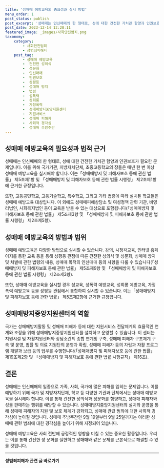 ```yaml
---
title: '성매매 예방교육의 중요성과 실시 방법'
menu_order: 1
post_status: publish
post_excerpt: '성매매는 인신매매의 한 형태로, 성에 대한 건전한 가치관 함양과 인권보호가 필요한 문제입니다. 이를 위해 국가기관, 지방자치단체, 초중고등학교의 장들은 매년 한 번 이상 성매매 예방교육을 실시해야 합니다. 이는 성매매방지 및 피해자보호 등에 관한 법률  제5조제1항 및  성매매방지 및 피해자보호 등에 관한 법률 시행령  제2조제1항에 근거한 규정입니다.'
post_date: 2023-12-14 12:28:11
featured_image: _images/사회안전범죄.png
taxonomy:
    category:
        - 사회안전범죄
        - 성범죄피해자
    post_tag:
        - 성매매 예방교육
        -  건전한 성의식
        -  성문화
        -  인신매매
        -  인권보호
        -  성평등
        -  성매매 방지
        -  법령
        -  성폭력
        -  성희롱
        -  가정폭력
        -  성매매방지중앙지원센터
        -  지원서비스
        -  성매매 피해자
        -  사회적 경각심
        -  성매매 추방주간
---
```



## 성매매 예방교육의 필요성과 법적 근거

성매매는 인신매매의 한 형태로, 성에 대한 건전한 가치관 함양과 인권보호가 필요한 문제입니다. 이를 위해 국가기관, 지방자치단체, 초중고등학교의 장들은 매년 한 번 이상 성매매 예방교육을 실시해야 합니다. 이는「성매매방지 및 피해자보호 등에 관한 법률」 제5조제1항 및 「성매매방지 및 피해자보호 등에 관한 법률 시행령」 제2조제1항에 근거한 규정입니다.

또한, 고등공민학교, 고등기술학교, 특수학교, 그리고 기타 법령에 따라 설치된 학교들은 성매매 예방교육 대상입니다. 이 외에도 성매매피해상담소 및 여성정책 관련 기관, 비영리법인, 사회복지법인 등이 교육을 받을 수 있는 대상으로 포함됩니다(「성매매방지 및 피해자보호 등에 관한 법률」 제5조제3항 및 「성매매방지 및 피해자보호 등에 관한 법률 시행령」 제2조제5항).

## 성매매 예방교육의 방법과 범위

성매매 예방교육은 다양한 방법으로 실시할 수 있습니다. 강의, 시청각교육, 인터넷 홈페이지를 통한 교육 등을 통해 성평등 관점에 따른 건전한 성의식 및 성문화, 성매매 방지 및 처벌에 관한 법령의 내용, 성매매 목적의 인신매매 등의 사항을 다룰 수 있습니다(「성매매방지 및 피해자보호 등에 관한 법률」 제5조제9항 및 「성매매방지 및 피해자보호 등에 관한 법률 시행령」 제2조제3항).

또한, 성매매 예방교육을 실시할 경우 성교육, 성폭력 예방교육, 성희롱 예방교육, 가정폭력 예방교육 등을 성평등 관점에서 통합하여 실시할 수 있습니다. 이는「성매매방지 및 피해자보호 등에 관한 법률」 제5조제2항에 근거한 규정입니다.

## 성매매방지중앙지원센터의 역할

국가는 성매매방지활동 및 성매매 피해자 등에 대한 지원서비스 전달체계의 효율적인 연계와 조정을 위해 성매매방지중앙지원센터를 설치하고 운영할 수 있습니다. 이 센터는 지원시설 및 자활지원센터와 상담소간의 종합 연계망 구축, 성매매 피해자 구조체계 구축 및 운영, 법률 및 의료 지원단의 운영과 확립, 성매매 피해자 등의 자립과 자활 프로그램 개발과 보급 등의 업무를 수행합니다(「성매매방지 및 피해자보호 등에 관한 법률」 제19조제2항 및 「성매매방지 및 피해자보호 등에 관한 법률 시행규칙」 제16조).

## 결론

성매매는 인신매매의 일종으로 가족, 사회, 국가에 많은 피해를 입히는 문제입니다. 이를 예방하기 위해 국가 및 지방자치단체, 학교 등 다양한 기관과 단체에서는 성매매 예방교육을 실시해야 합니다. 이를 통해 건전한 성의식과 성문화를 함양하고, 성매매 피해자와 성을 판매하는 행위를 예방할 수 있습니다. 성매매방지중앙지원센터의 설치와 운영을 통해 성매매 피해자의 지원 및 보호 체계가 강화되고, 성매매 관련 범죄에 대한 사회적 경각심이 높아질 것입니다. 성매매 추방주간인 9월 19일부터 9월 25일까지는 이러한 성매매 관련 범죄에 대한 경각심을 높이기 위해 지정되어 있습니다.

성매매 예방교육은 사회 전반에 긍정적인 영향을 미칠 수 있는 중요한 활동입니다. 우리는 이를 통해 건전한 성 문화를 실현하고 성매매와 같은 문제를 근본적으로 해결할 수 있을 것입니다.
<!-- wp:separator -->
<hr class="wp-block-separator has-alpha-channel-opacity"/>
<!-- /wp:separator -->

<!-- wp:group {"backgroundColor":"base","layout":{"type":"constrained"}} -->
<div class="wp-block-group has-base-background-color has-background"><!-- wp:paragraph {"align":"center","fontSize":"medium"} -->
<p class="has-text-align-center has-large-font-size"><strong>성범죄피해자 관련 글 바로가기</strong></p>
<!-- /wp:paragraph -->


<!-- wp:latest-posts
{"categories":[{"id":30925,"count":19,"description":"","link":"https://uknowlaw.com/category/%ec%84%b1%eb%b2%94%ec%a3%84%ed%94%bc%ed%95%b4%ec%9e%90/","name":"성범죄피해자","slug":"성범죄피해자","taxonomy":"category","parent":0,"meta":[],"_links":{"self":[{"href":"https://uknowlaw.com/wp-json/wp/v2/categories/30925"}],"collection":[{"href":"https://uknowlaw.com/wp-json/wp/v2/categories"}],"about":[{"href":"https://uknowlaw.com/wp-json/wp/v2/taxonomies/category"}],"wp:post_type":[{"href":"https://uknowlaw.com/wp-json/wp/v2/posts?categories=30925"}],"curies":[{"name":"wp","href":"https://api.w.org/{rel}","templated":true}]}}],"postsToShow":100,"excerptLength":28,"postLayout":"grid","columns":2,"featuredImageAlign":"left","featuredImageSizeSlug":"large","fontSize":"small"} /--></div>
<!-- /wp:group -->
